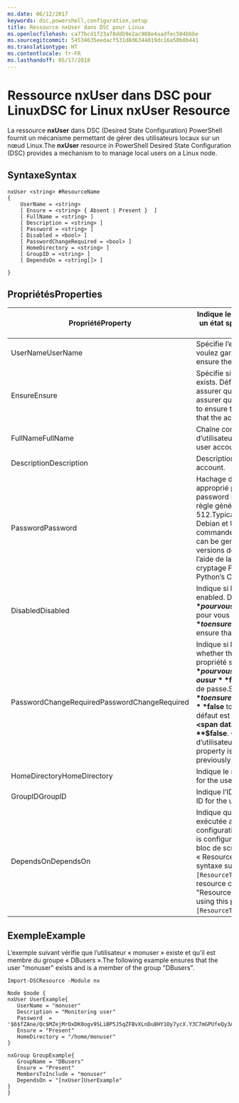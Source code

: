 ```yaml
---
ms.date: 06/12/2017
keywords: dsc,powershell,configuration,setup
title: Ressource nxUser dans DSC pour Linux
ms.openlocfilehash: ca77bcd1f23a78ddb9e2ac988e4aadfec504bbbe
ms.sourcegitcommit: 54534635eedacf531d8d6344019dc16a50b8b441
ms.translationtype: HT
ms.contentlocale: fr-FR
ms.lasthandoff: 05/17/2018
---
```

# <a name="dsc-for-linux-nxuser-resource"></a><span data-ttu-id="ef9ad-103">Ressource nxUser dans DSC pour Linux</span><span class="sxs-lookup"><span data-stu-id="ef9ad-103">DSC for Linux nxUser Resource</span></span>

<span data-ttu-id="ef9ad-104">La ressource **nxUser** dans DSC (Desired State Configuration) PowerShell fournit un mécanisme permettant de gérer des utilisateurs locaux sur un nœud Linux.</span><span class="sxs-lookup"><span data-stu-id="ef9ad-104">The **nxUser** resource in PowerShell Desired State Configuration (DSC) provides a mechanism to to manage local users on a Linux node.</span></span>

## <a name="syntax"></a><span data-ttu-id="ef9ad-105">Syntaxe</span><span class="sxs-lookup"><span data-stu-id="ef9ad-105">Syntax</span></span>

```
nxUser <string> #ResourceName
{
    UserName = <string>
    [ Ensure = <string> { Absent | Present }  ]
    [ FullName = <string> ]
    [ Description = <string> ]
    [ Password = <string> ]
    [ Disabled = <bool> ]
    [ PasswordChangeRequired = <bool> ]
    [ HomeDirectory = <string> ]
    [ GroupID = <string> ]
    [ DependsOn = <string[]> ]

}
```

## <a name="properties"></a><span data-ttu-id="ef9ad-106">Propriétés</span><span class="sxs-lookup"><span data-stu-id="ef9ad-106">Properties</span></span>

|  <span data-ttu-id="ef9ad-107">Propriété</span><span class="sxs-lookup"><span data-stu-id="ef9ad-107">Property</span></span> |  <span data-ttu-id="ef9ad-108">Indique le nom du compte pour lequel vous souhaitez garantir un état spécifique.</span><span class="sxs-lookup"><span data-stu-id="ef9ad-108">Indicates the account name for which you want to ensure a specific state.</span></span> |
|---|---|
| <span data-ttu-id="ef9ad-109">UserName</span><span class="sxs-lookup"><span data-stu-id="ef9ad-109">UserName</span></span>| <span data-ttu-id="ef9ad-110">Spécifie l’emplacement d’un fichier ou d’un répertoire dont vous voulez garantir l’état.</span><span class="sxs-lookup"><span data-stu-id="ef9ad-110">Specifies the location where you want to ensure the state for a file or directory.</span></span>|
| <span data-ttu-id="ef9ad-111">Ensure</span><span class="sxs-lookup"><span data-stu-id="ef9ad-111">Ensure</span></span>| <span data-ttu-id="ef9ad-112">Spécifie si le compte existe.</span><span class="sxs-lookup"><span data-stu-id="ef9ad-112">Specifies whether the account exists.</span></span> <span data-ttu-id="ef9ad-113">Définissez cette propriété sur « Present » pour vous assurer que le compte existe, ou sur « Absent » pour vous assurer que le compte n’existe pas.</span><span class="sxs-lookup"><span data-stu-id="ef9ad-113">Set this property to "Present" to ensure that the account exists, and set it to "Absent" to ensure that the account does not exist.</span></span>|
| <span data-ttu-id="ef9ad-114">FullName</span><span class="sxs-lookup"><span data-stu-id="ef9ad-114">FullName</span></span>| <span data-ttu-id="ef9ad-115">Chaîne contenant le nom complet à utiliser pour le compte d’utilisateur.</span><span class="sxs-lookup"><span data-stu-id="ef9ad-115">A string that contains the full name to use for the user account.</span></span>|
| <span data-ttu-id="ef9ad-116">Description</span><span class="sxs-lookup"><span data-stu-id="ef9ad-116">Description</span></span>| <span data-ttu-id="ef9ad-117">Description du compte d’utilisateur.</span><span class="sxs-lookup"><span data-stu-id="ef9ad-117">The description for the user account.</span></span>|
| <span data-ttu-id="ef9ad-118">Password</span><span class="sxs-lookup"><span data-stu-id="ef9ad-118">Password</span></span>| <span data-ttu-id="ef9ad-119">Hachage du mot de passe de l’utilisateur dans le format approprié pour l’ordinateur Linux.</span><span class="sxs-lookup"><span data-stu-id="ef9ad-119">The hash of the users password in the appropriate form for the Linux computer.</span></span> <span data-ttu-id="ef9ad-120">En règle générale, il s’agit d’un hachage salt SHA-256 ou SHA-512.</span><span class="sxs-lookup"><span data-stu-id="ef9ad-120">Typically, this is a salted SHA-256, or SHA-512 hash.</span></span> <span data-ttu-id="ef9ad-121">Pour Debian et Ubuntu Linux, cette valeur peut être générée avec la commande mkpasswd.</span><span class="sxs-lookup"><span data-stu-id="ef9ad-121">On Debian and Ubuntu Linux, this value can be generated with the mkpasswd command.</span></span> <span data-ttu-id="ef9ad-122">Pour les autres versions de Linux, vous pouvez générer la valeur de hachage à l’aide de la méthode crypt disponible dans la bibliothèque de cryptage Python.</span><span class="sxs-lookup"><span data-stu-id="ef9ad-122">For other Linux distros, the crypt method of Python’s Crypt library can be used to generate the hash.</span></span>|
| <span data-ttu-id="ef9ad-123">Disabled</span><span class="sxs-lookup"><span data-stu-id="ef9ad-123">Disabled</span></span>| <span data-ttu-id="ef9ad-124">Indique si le compte est activé.</span><span class="sxs-lookup"><span data-stu-id="ef9ad-124">Indicates whether the account is enabled.</span></span> <span data-ttu-id="ef9ad-125">Définissez cette propriété sur **$true** pour vous assurer que ce compte est désactivé, ou sur **$false** pour vous assurer qu’il est activé.</span><span class="sxs-lookup"><span data-stu-id="ef9ad-125">Set this property to **$true** to ensure that this account is disabled, and set it to **$false** to ensure that it is enabled.</span></span>|
| <span data-ttu-id="ef9ad-126">PasswordChangeRequired</span><span class="sxs-lookup"><span data-stu-id="ef9ad-126">PasswordChangeRequired</span></span>| <span data-ttu-id="ef9ad-127">Indique si l’utilisateur peut modifier le mot de passe.</span><span class="sxs-lookup"><span data-stu-id="ef9ad-127">Indicates whether the user can change the password.</span></span> <span data-ttu-id="ef9ad-128">Définissez cette propriété sur **$true** pour vous assurer que l’utilisateur ne modifie pas le mot de passe, ou sur **$false** pour permettre à l’utilisateur de modifier le mot de passe.</span><span class="sxs-lookup"><span data-stu-id="ef9ad-128">Set this property to **$true** to ensure that the user cannot change the password, and set it to **$false** to allow the user to change the password.</span></span> <span data-ttu-id="ef9ad-129">La valeur par défaut est **$false**.</span><span class="sxs-lookup"><span data-stu-id="ef9ad-129">The default value is **$false**.</span></span> <span data-ttu-id="ef9ad-130">Cette propriété est évaluée uniquement si le compte d’utilisateur en cours de création n’existe pas encore.</span><span class="sxs-lookup"><span data-stu-id="ef9ad-130">This property is only evaluated if the user account did not exist previously and is being created.</span></span>|
| <span data-ttu-id="ef9ad-131">HomeDirectory</span><span class="sxs-lookup"><span data-stu-id="ef9ad-131">HomeDirectory</span></span>| <span data-ttu-id="ef9ad-132">Indique le répertoire racine de l’utilisateur.</span><span class="sxs-lookup"><span data-stu-id="ef9ad-132">The home directory for the user.</span></span>|
| <span data-ttu-id="ef9ad-133">GroupID</span><span class="sxs-lookup"><span data-stu-id="ef9ad-133">GroupID</span></span>| <span data-ttu-id="ef9ad-134">Indique l’ID de groupe principal de l’utilisateur.</span><span class="sxs-lookup"><span data-stu-id="ef9ad-134">The primary group ID for the user.</span></span>|
| <span data-ttu-id="ef9ad-135">DependsOn</span><span class="sxs-lookup"><span data-stu-id="ef9ad-135">DependsOn</span></span> | <span data-ttu-id="ef9ad-136">Indique que la configuration d’une autre ressource doit être exécutée avant celle de cette ressource.</span><span class="sxs-lookup"><span data-stu-id="ef9ad-136">Indicates that the configuration of another resource must run before this resource is configured.</span></span> <span data-ttu-id="ef9ad-137">Par exemple, si vous voulez exécuter en premier le bloc de script de configuration de ressource ayant l’ID « ResourceName » et le type « ResourceType », utilisez la syntaxe suivante pour cette propriété : `DependsOn = "[ResourceType]ResourceName"`.</span><span class="sxs-lookup"><span data-stu-id="ef9ad-137">For example, if the ID of the resource configuration script block that you want to run first is "ResourceName" and its type is "ResourceType", the syntax for using this property is `DependsOn = "[ResourceType]ResourceName"`.</span></span>|

## <a name="example"></a><span data-ttu-id="ef9ad-138">Exemple</span><span class="sxs-lookup"><span data-stu-id="ef9ad-138">Example</span></span>

<span data-ttu-id="ef9ad-139">L’exemple suivant vérifie que l’utilisateur « monuser » existe et qu’il est membre du groupe « DBusers ».</span><span class="sxs-lookup"><span data-stu-id="ef9ad-139">The following example ensures that the user "monuser" exists and is a member of the group "DBusers".</span></span>

```
Import-DSCResource -Module nx

Node $node {
nxUser UserExample{
   UserName = "monuser"
   Description = "Monitoring user"
   Password  =    '$6$fZAne/Qc$MZejMrOxDK0ogv9SLiBP5J5qZFBvXLnDu8HY1Oy7ycX.Y3C7mGPUfeQy3A82ev3zIabhDQnj2ayeuGn02CqE/0'
   Ensure = "Present"
   HomeDirectory = "/home/monuser"
}

nxGroup GroupExample{
   GroupName = "DBusers"
   Ensure = "Present"
   MembersToInclude = "monuser"
   DependsOn = "[nxUser]UserExample"
}
}
```